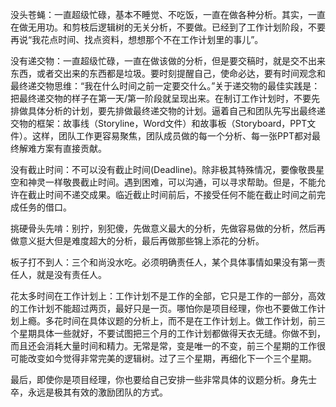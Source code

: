 没头苍蝇：一直超级忙碌，基本不睡觉、不吃饭，一直在做各种分析。其实，一直在做无用功。和剪枝后逻辑树的无关分析，不要做。已经到了工作计划阶段，不要再说“我花点时间、找点资料，想想那个不在工作计划里的事儿”。

没有递交物：一直超级忙碌，一直在做该做的分析，但是要交稿时，就是交不出来东西，或者交出来的东西都是垃圾。要时刻提醒自己，使命必达，要有时间观念和最终递交物思维：“我在什么时间之前一定要交什么。”关于递交物的最佳实践是：把最终递交物的样子在第一天/第一阶段就呈现出来。在制订工作计划时，不要先排做具体分析的计划，要先排做最终递交物的计划。逼着自己和团队先写出最终递交物的框架：故事线（Storyline，Word文件）和故事板（Storyboard，PPT文件）。这样，团队工作更容易聚焦，团队成员做的每一个分析、每一张PPT都对最终解难方案有直接贡献。

没有截止时间：不可以没有截止时间(Deadline)。除非极其特殊情况，要像敬畏星空和神灵一样敬畏截止时间。遇到困难，可以沟通，可以寻求帮助。但是，不能允许在截止时间不递交成果。临近截止时间前后，不接受任何不能在截止时间之前完成任务的借口。

挑硬骨头先啃：别拧，别犯傻，先做意义最大的分析，先做容易做的分析，然后再做意义挺大但是难度超大的分析，最后再做那些锦上添花的分析。

板子打不到人：三个和尚没水吃。必须明确责任人，某个具体事情如果没有第一责任人，就是没有责任人。

花太多时间在工作计划上：工作计划不是工作的全部，它只是工作的一部分，高效的工作计划不能超过两页，最好只是一页。哪怕你是项目经理，你也不要做工作计划上瘾。多花时间在具体议题的分析上，而不是在工作计划上。做工作计划，前三个星期具体一些就好，不要试图把三个月的工作计划都做得天衣无缝。你做不到，而且还会消耗大量时间和精力。无常是常，变是唯一的不变，前三个星期的工作很可能改变如今觉得非常完美的逻辑树。过了三个星期，再细化下一个三个星期。

最后，即使你是项目经理，你也要给自己安排一些非常具体的议题分析。身先士卒，永远是极其有效的激励团队的方式。